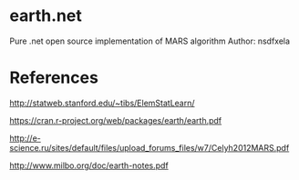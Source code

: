# earth.net
Pure .net open source implementation of MARS algorithm 
Author: nsdfxela

# References
http://statweb.stanford.edu/~tibs/ElemStatLearn/


https://cran.r-project.org/web/packages/earth/earth.pdf


http://e-science.ru/sites/default/files/upload_forums_files/w7/Celyh2012MARS.pdf


http://www.milbo.org/doc/earth-notes.pdf
